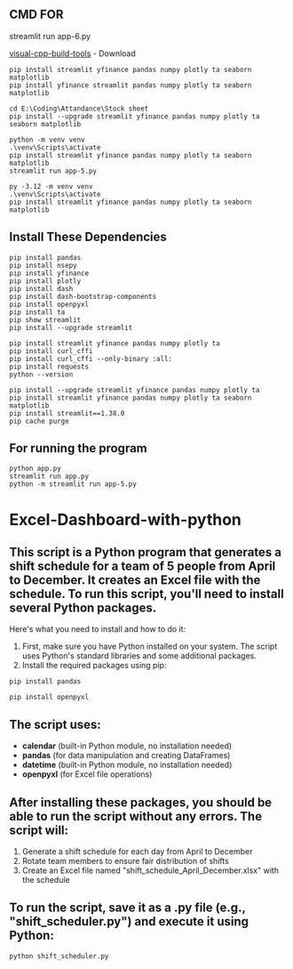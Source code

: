 ## CMD FOR 
streamlit run app-6.py

[visual-cpp-build-tools](https://visualstudio.microsoft.com/visual-cpp-build-tools/) - Download

```
pip install streamlit yfinance pandas numpy plotly ta seaborn matplotlib
pip install yfinance streamlit pandas numpy plotly ta seaborn matplotlib
```

```
cd E:\Coding\Attandance\Stock sheet
pip install --upgrade streamlit yfinance pandas numpy plotly ta seaborn matplotlib
```

```
python -m venv venv
.\venv\Scripts\activate
pip install streamlit yfinance pandas numpy plotly ta seaborn matplotlib
streamlit run app-5.py
```

```
py -3.12 -m venv venv
.\venv\Scripts\activate
pip install streamlit yfinance pandas numpy plotly ta seaborn matplotlib
```

## Install These Dependencies

```
pip install pandas
pip install nsepy
pip install yfinance
pip install plotly
pip install dash
pip install dash-bootstrap-components
pip install openpyxl
pip install ta
pip show streamlit
pip install --upgrade streamlit

pip install streamlit yfinance pandas numpy plotly ta
pip install curl_cffi
pip install curl_cffi --only-binary :all:
pip install requests
python --version
```

```
pip install --upgrade streamlit yfinance pandas numpy plotly ta
pip install streamlit yfinance pandas numpy plotly ta seaborn matplotlib
pip install streamlit==1.38.0
pip cache purge
```

## For running the program

```
python app.py
streamlit run app.py
python -m streamlit run app-5.py
```

# Excel-Dashboard-with-python

## This script is a Python program that generates a shift schedule for a team of 5 people from April to December. It creates an Excel file with the schedule. To run this script, you'll need to install several Python packages.

Here's what you need to install and how to do it:

1. First, make sure you have Python installed on your system. The script uses Python's standard libraries and some additional packages.
2. Install the required packages using pip:

```
pip install pandas
```

```
pip install openpyxl
```

## The script uses:

- **calendar** (built-in Python module, no installation needed)
- **pandas** (for data manipulation and creating DataFrames)
- **datetime** (built-in Python module, no installation needed)
- **openpyxl** (for Excel file operations)

## After installing these packages, you should be able to run the script without any errors. The script will:

1. Generate a shift schedule for each day from April to December
2. Rotate team members to ensure fair distribution of shifts
3. Create an Excel file named "shift_schedule_April_December.xlsx" with the schedule

## To run the script, save it as a .py file (e.g., "shift_scheduler.py") and execute it using Python:

```
python shift_scheduler.py
```

